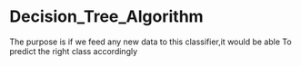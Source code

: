 # Decision_Tree_Algorithm
The purpose is if we feed any new data to this classifier,it would be able To predict the right class accordingly
